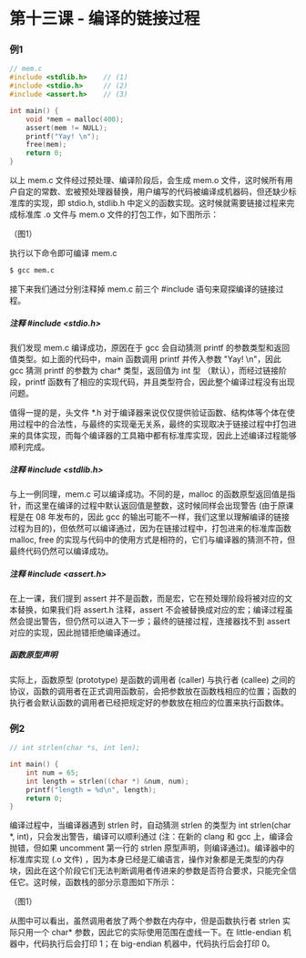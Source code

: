 # 第十三课 - 编译的链接过程

### 例1

```c
// mem.c
#include <stdlib.h>    // (1)
#include <stdio.h>     // (2)
#include <assert.h>    // (3)

int main() {
    void *mem = malloc(400);
    assert(mem != NULL);
    printf("Yay! \n");
    free(mem);
    return 0;
}
```

以上 mem.c 文件经过预处理、编译阶段后，会生成 mem.o 文件，这时候所有用户自定的常数、宏被预处理器替换，用户编写的代码被编译成机器码，但还缺少标准库的实现，即 stdio.h, stdlib.h 中定义的函数实现。这时候就需要链接过程来完成标准库 .o 文件与 mem.o 文件的打包工作，如下图所示：

（图1）

执行以下命令即可编译 mem.c

```bash
$ gcc mem.c
```

接下来我们通过分别注释掉 mem.c 前三个 \#include 语句来窥探编译的链接过程。

##### 注释 \#include &lt;stdio.h&gt;

我们发现 mem.c 编译成功，原因在于 gcc 会自动猜测 printf 的参数类型和返回值类型。如上面的代码中，main 函数调用 printf 并传入参数 "Yay! \n"，因此 gcc 猜测 printf 的参数为 char\* 类型，返回值为 int 型 （默认），而经过链接阶段，printf 函数有了相应的实现代码，并且类型符合，因此整个编译过程没有出现问题。

值得一提的是，头文件 \*.h 对于编译器来说仅仅提供验证函数、结构体等个体在使用过程中的合法性，与最终的实现毫无关系，最终的实现取决于链接过程中打包进来的具体实现，而每个编译器的工具箱中都有标准库实现，因此上述编译过程能够顺利完成。

##### 注释 \#include &lt;stdlib.h&gt;

与上一例同理，mem.c 可以编译成功。不同的是，malloc 的函数原型返回值是指针，而这里在编译的过程中默认返回值是整数，这时候同样会出现警告 \(由于原课程是在 08 年发布的，因此 gcc 的输出可能不一样，我们这里以理解编译的链接过程为目的\)，但依然可以编译通过，因为在链接过程中，打包进来的标准库函数 malloc, free 的实现与代码中的使用方式是相符的，它们与编译器的猜测不符，但最终代码仍然可以编译成功。

##### 注释 \#include &lt;assert.h&gt;

在上一课，我们提到 assert 并不是函数，而是宏，它在预处理阶段将被对应的文本替换，如果我们将 assert.h 注释，assert 不会被替换成对应的宏；编译过程虽然会提出警告，但仍然可以进入下一步；最终的链接过程，连接器找不到 assert 对应的实现，因此抛错拒绝编译通过。

##### 函数原型声明

实际上，函数原型 \(prototype\) 是函数的调用者 \(caller\) 与执行者 \(callee\) 之间的协议，函数的调用者在正式调用函数前，会把参数放在函数栈相应的位置；函数的执行者会默认函数的调用者已经把规定好的参数放在相应的位置来执行函数体。

### 例2

```c
// int strlen(char *s, int len);

int main() {
    int num = 65;
    int length = strlen((char *) &num, num);
    printf("length = %d\n", length);
    return 0;
}
```

编译过程中，当编译器遇到 strlen 时，自动猜测 strlen 的类型为 int strlen\(char \*, int\)，只会发出警告，编译可以顺利通过 \(注：在新的 clang 和 gcc 上，编译会抛错，但如果 uncomment 第一行的 strlen 原型声明，则编译通过\)。编译器中的标准库实现 \(.o 文件\) ，因为本身已经是汇编语言，操作对象都是无类型的内存块，因此在这个阶段它们无法判断调用者传进来的参数是否符合要求，只能完全信任它。这时候，函数栈的部分示意图如下所示：

（图1）

从图中可以看出，虽然调用者放了两个参数在内存中，但是函数执行者 strlen 实际只用一个 char\* 参数，因此它的实际使用范围在虚线一下。在 little-endian 机器中，代码执行后会打印 1；在 big-endian 机器中，代码执行后会打印 0。

